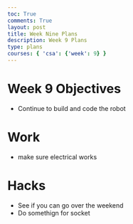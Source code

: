 ```yaml
---
toc: True
comments: True
layout: post
title: Week Nine Plans
description: Week 9 Plans
type: plans
courses: { 'csa': {'week': 9} }
---
```


# Week 9 Objectives
- Continue to build and code the robot

# Work
- make sure electrical works

# Hacks
- See if you can go over the weekend
- Do somethign for socket

